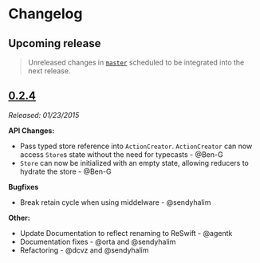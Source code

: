 # Changelog

## Upcoming release

> Unreleased changes in [`master`](https://github.com/ReSwift/ReSwift) scheduled to be integrated into the next release.

## [0.2.4](https://github.com/ReSwift/ReSwift/releases/tag/0.2.4)

*Released: 01/23/2015*

**API Changes:**

- Pass typed store reference into `ActionCreator`. `ActionCreator` can now access `Store`s state without the need for typecasts - @Ben-G
- `Store` can now be initialized with an empty state, allowing reducers to hydrate the store - @Ben-G

**Bugfixes**

- Break retain cycle when using middelware - @sendyhalim

**Other:**

- Update Documentation to reflect renaming to ReSwift - @agentk
- Documentation fixes - @orta and @sendyhalim
- Refactoring - @dcvz and @sendyhalim
